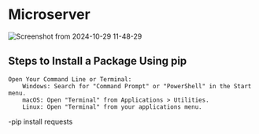 # Microserver
![Screenshot from 2024-10-29 11-48-29](https://github.com/user-attachments/assets/ff4b42a8-a2b2-416f-887f-00ba9e04511f)
## Steps to Install a Package Using pip

    Open Your Command Line or Terminal:
        Windows: Search for "Command Prompt" or "PowerShell" in the Start menu.
        macOS: Open "Terminal" from Applications > Utilities.
        Linux: Open "Terminal" from your applications menu.
-pip install requests
